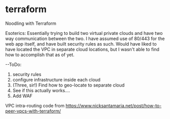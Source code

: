# terraform
Noodling with Terraform

Esoterics:
Essentially trying to build two virtual private clouds and have two way communication between the two. I have assumed use of 80/443 for the web app itself, and have built security rules as such.
Would have liked to have located the VPC in separate cloud locations, but I wasn't able to find how to accomplish that as of yet.

--ToDo: 
1. security rules
2. configure infrastructure inside each cloud
5. (Three, sir!) Find how to geo-locate to separate cloud
4. See if this actually works....
5. Add WAF

VPC intra-routing code from https://www.nicksantamaria.net/post/how-to-peer-vpcs-with-terraform/
